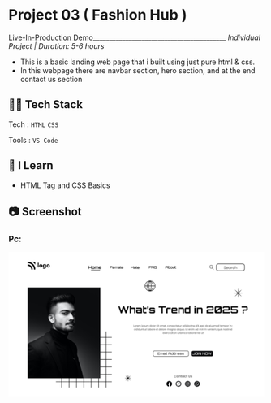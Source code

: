 # Project 03 ( Fashion Hub )
[Live-In-Production Demo](https://fancy-crepe-632dc6.netlify.app/)_________________________________________ _Individual Project | Duration: 5-6 hours_ <br>
- This is a basic landing web page that i built using just pure html & css. <br>
 - In this webpage there are navbar section, hero section, and at the end contact us section

## 👨‍💻 Tech Stack
Tech : `HTML` `CSS` <br>

Tools : `VS Code`

## 📝 I Learn
- HTML Tag and CSS Basics

## 📷 Screenshot

### Pc:

<img src="./output.png" alt="Output">

